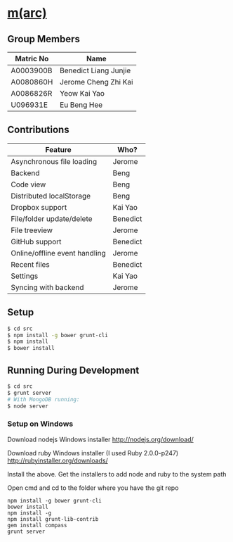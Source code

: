 [m(arc)](http://marc.beng.me/)
==============================

## Group Members

| Matric No | Name                  |
| --------- | --------------------- |
| A0003900B | Benedict Liang Junjie |
| A0080860H | Jerome Cheng Zhi Kai  |
| A0086826R | Yeow Kai Yao          |
| U096931E  | Eu Beng Hee           |

## Contributions

| Feature | Who? |
| ------- | ---- |
| Asynchronous file loading | Jerome |
| Backend | Beng |
| Code view | Beng |
| Distributed localStorage | Beng |
| Dropbox support | Kai Yao |
| File/folder update/delete | Benedict |
| File treeview | Jerome |
| GitHub support | Benedict |
| Online/offline event handling | Jerome |
| Recent files | Benedict |
| Settings | Kai Yao |
| Syncing with backend | Jerome |

## Setup

```bash
$ cd src
$ npm install -g bower grunt-cli
$ npm install
$ bower install
```

##  Running During Development

```bash
$ cd src
$ grunt server
# With MongoDB running:
$ node server
```

### Setup on Windows
Download nodejs Windows installer http://nodejs.org/download/

Download ruby Windows installer (I used Ruby 2.0.0-p247) http://rubyinstaller.org/downloads/

Install the above. Get the installers to add node and ruby to the system path

Open cmd and cd to the folder where you have the git repo
```
npm install -g bower grunt-cli
bower install
npm install -g
npm install grunt-lib-contrib
gem install compass
grunt server
```
